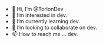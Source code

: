 - 👋 Hi, I’m @TorlonDev
- 👀 I’m interested in dev.
- 🌱 I’m currently learning dev.
- 💞️ I’m looking to collaborate on dev.
- 📫 How to reach me ... dev.

<!---
TorlonDev/TorlonDev is a ✨ special ✨ repository because its `README.md` (this file) appears on your GitHub profile.
You can click the Preview link to take a look at your changes.
--->
